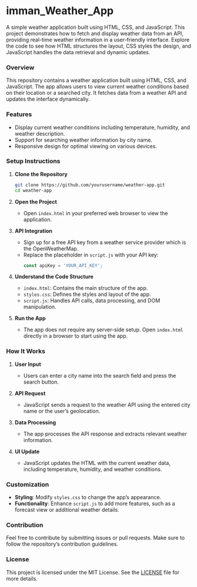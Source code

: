 # imman_Weather_App
A simple weather application built using HTML, CSS, and JavaScript. This project demonstrates how to fetch and display weather data from an API, providing real-time weather information in a user-friendly interface. Explore the code to see how HTML structures the layout, CSS styles the design, and JavaScript handles the data retrieval and dynamic updates.

### Overview
This repository contains a weather application built using HTML, CSS, and JavaScript. The app allows users to view current weather conditions based on their location or a searched city. It fetches data from a weather API and updates the interface dynamically.

### Features
- Display current weather conditions including temperature, humidity, and weather description.
- Support for searching weather information by city name.
- Responsive design for optimal viewing on various devices.

### Setup Instructions

1. **Clone the Repository**
   ```bash
   git clone https://github.com/yourusername/weather-app.git
   cd weather-app
   ```

2. **Open the Project**
   - Open `index.html` in your preferred web browser to view the application.

3. **API Integration**
   - Sign up for a free API key from a weather service provider which is the OpenWeatherMap.
   - Replace the placeholder in `script.js` with your API key:
     ```javascript
     const apiKey = 'YOUR_API_KEY';
     ```

4. **Understand the Code Structure**
   - `index.html`: Contains the main structure of the app.
   - `styles.css`: Defines the styles and layout of the app.
   - `script.js`: Handles API calls, data processing, and DOM manipulation.

5. **Run the App**
   - The app does not require any server-side setup. Open `index.html` directly in a browser to start using the app.

### How It Works
1. **User Input**
   - Users can enter a city name into the search field and press the search button.

2. **API Request**
   - JavaScript sends a request to the weather API using the entered city name or the user’s geolocation.

3. **Data Processing**
   - The app processes the API response and extracts relevant weather information.

4. **UI Update**
   - JavaScript updates the HTML with the current weather data, including temperature, humidity, and weather conditions.

### Customization
- **Styling**: Modify `styles.css` to change the app’s appearance.
- **Functionality**: Enhance `script.js` to add more features, such as a forecast view or additional weather details.

### Contribution
Feel free to contribute by submitting issues or pull requests. Make sure to follow the repository’s contribution guidelines.

### License
This project is licensed under the MIT License. See the [LICENSE](LICENSE) file for more details.



